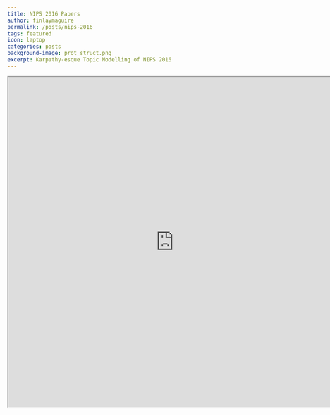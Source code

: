 ```yaml
---
title: NIPS 2016 Papers
author: finlaymaguire
permalink: /posts/nips-2016
tags: featured
icon: laptop
categories: posts
background-image: prot_struct.png
excerpt: Karpathy-esque Topic Modelling of NIPS 2016
---
```


<iframe src="http://finlaymagui.re/nips_lda.html" width="750" height="750" marginwidth="0" marginheight="0" scrolling="no"></iframe>

